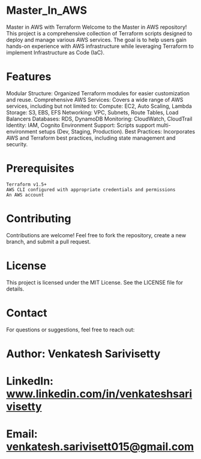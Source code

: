 # Master_In_AWS
Master in AWS with Terraform
Welcome to the Master in AWS repository! This project is a comprehensive collection of Terraform scripts designed to deploy and manage various AWS services. The goal is to help users gain hands-on experience with AWS infrastructure while leveraging Terraform to implement Infrastructure as Code (IaC).

# Features
Modular Structure: Organized Terraform modules for easier customization and reuse.
Comprehensive AWS Services: Covers a wide range of AWS services, including but not limited to:
Compute: EC2, Auto Scaling, Lambda
Storage: S3, EBS, EFS
Networking: VPC, Subnets, Route Tables, Load Balancers
Databases: RDS, DynamoDB
Monitoring: CloudWatch, CloudTrail
Identity: IAM, Cognito
Environment Support: Scripts support multi-environment setups (Dev, Staging, Production).
Best Practices: Incorporates AWS and Terraform best practices, including state management and security.

# Prerequisites
    Terraform v1.5+
    AWS CLI configured with appropriate credentials and permissions
    An AWS account

# Contributing
Contributions are welcome! Feel free to fork the repository, create a new branch, and submit a pull request.

# License
This project is licensed under the MIT License. See the LICENSE file for details.

# Contact
For questions or suggestions, feel free to reach out:

# Author: Venkatesh Sarivisetty
# LinkedIn: www.linkedin.com/in/venkateshsarivisetty
# Email: venkatesh.sarivisett015@gmail.com



